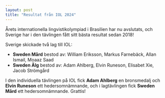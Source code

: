 ```yaml
---
layout: post
title: "Resultat från IOL 2024"
---
```


Årets internationella lingvistikolympiad i Brasilien har nu avslutats, och Sverige har i den tävlingen fått sitt bästa resultat sedan 2018!

Sverige skickade två lag till IOL:
* **Sweden Mård** bestod av: William Eriksson, Markus Farnebäck, Allan Ismail, Moaaz Saad
* **Sweden Älg** bestod av: Adam Ahlberg, Elvin Runeson, Elisabet Xie, Jacob Strömgård

I den individuella tävlingen på IOL fick **Adam Ahlberg** en bronsmedalj och **Elvin Runeson** ett hedersomnämnande, och i lagtävlingen fick **Sweden Mård** ett hedersomnämnande. Grattis!